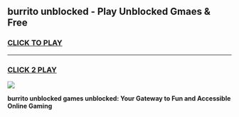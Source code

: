 
## burrito unblocked - Play Unblocked Gmaes & Free
<h3>
<a href="https://news.freeplayer.one?title=burrito_unblocked&ref=16F">CLICK TO PLAY</a></h3>
<hr>

<h3>
<a href="https://news.freeplayer.one?title=burrito_unblocked&ref=16F">CLICK 2 PLAY</a>
  
</h3>

<a href="https://news.freeplayer.one?title=burrito_unblocked&ref=16F/"><img src="https://clearcache.store/games.png"></a>


**burrito unblocked games unblocked: Your Gateway to Fun and Accessible Online Gaming**
